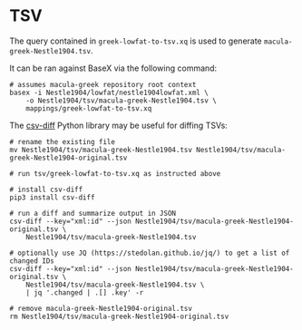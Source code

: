 # TSV

The query contained in `greek-lowfat-to-tsv.xq` is used to generate `macula-greek-Nestle1904.tsv`.

It can be ran against BaseX via the following command:

```shell
# assumes macula-greek repository root context
basex -i Nestle1904/lowfat/nestle1904lowfat.xml \
    -o Nestle1904/tsv/macula-greek-Nestle1904.tsv \
    mappings/greek-lowfat-to-tsv.xq
```

The [csv-diff](https://pypi.org/project/csv-diff/) Python library may be useful for diffing TSVs:

```shell
# rename the existing file
mv Nestle1904/tsv/macula-greek-Nestle1904.tsv Nestle1904/tsv/macula-greek-Nestle1904-original.tsv

# run tsv/greek-lowfat-to-tsv.xq as instructed above

# install csv-diff
pip3 install csv-diff

# run a diff and summarize output in JSON
csv-diff --key="xml:id" --json Nestle1904/tsv/macula-greek-Nestle1904-original.tsv \
    Nestle1904/tsv/macula-greek-Nestle1904.tsv

# optionally use JQ (https://stedolan.github.io/jq/) to get a list of changed IDs
csv-diff --key="xml:id" --json Nestle1904/tsv/macula-greek-Nestle1904-original.tsv \
    Nestle1904/tsv/macula-greek-Nestle1904.tsv \
    | jq '.changed | .[] .key' -r

# remove macula-greek-Nestle1904-original.tsv
rm Nestle1904/tsv/macula-greek-Nestle1904-original.tsv
```
